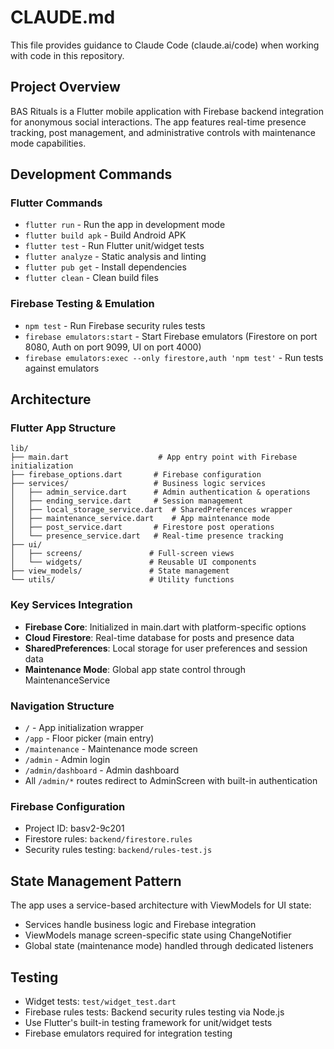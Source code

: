 # CLAUDE.md

This file provides guidance to Claude Code (claude.ai/code) when working with code in this repository.

## Project Overview

BAS Rituals is a Flutter mobile application with Firebase backend integration for anonymous social interactions. The app features real-time presence tracking, post management, and administrative controls with maintenance mode capabilities.

## Development Commands

### Flutter Commands
- `flutter run` - Run the app in development mode
- `flutter build apk` - Build Android APK
- `flutter test` - Run Flutter unit/widget tests
- `flutter analyze` - Static analysis and linting
- `flutter pub get` - Install dependencies
- `flutter clean` - Clean build files

### Firebase Testing & Emulation
- `npm test` - Run Firebase security rules tests
- `firebase emulators:start` - Start Firebase emulators (Firestore on port 8080, Auth on port 9099, UI on port 4000)
- `firebase emulators:exec --only firestore,auth 'npm test'` - Run tests against emulators

## Architecture

### Flutter App Structure
```
lib/
├── main.dart                    # App entry point with Firebase initialization
├── firebase_options.dart       # Firebase configuration
├── services/                   # Business logic services
│   ├── admin_service.dart      # Admin authentication & operations
│   ├── ending_service.dart     # Session management
│   ├── local_storage_service.dart  # SharedPreferences wrapper
│   ├── maintenance_service.dart    # App maintenance mode
│   ├── post_service.dart       # Firestore post operations
│   └── presence_service.dart   # Real-time presence tracking
├── ui/
│   ├── screens/               # Full-screen views
│   └── widgets/               # Reusable UI components
├── view_models/               # State management
└── utils/                     # Utility functions
```

### Key Services Integration
- **Firebase Core**: Initialized in main.dart with platform-specific options
- **Cloud Firestore**: Real-time database for posts and presence data
- **SharedPreferences**: Local storage for user preferences and session data
- **Maintenance Mode**: Global app state control through MaintenanceService

### Navigation Structure
- `/` - App initialization wrapper
- `/app` - Floor picker (main entry)
- `/maintenance` - Maintenance mode screen
- `/admin` - Admin login
- `/admin/dashboard` - Admin dashboard
- All `/admin/*` routes redirect to AdminScreen with built-in authentication

### Firebase Configuration
- Project ID: basv2-9c201
- Firestore rules: `backend/firestore.rules`
- Security rules testing: `backend/rules-test.js`

## State Management Pattern

The app uses a service-based architecture with ViewModels for UI state:
- Services handle business logic and Firebase integration
- ViewModels manage screen-specific state using ChangeNotifier
- Global state (maintenance mode) handled through dedicated listeners

## Testing

- Widget tests: `test/widget_test.dart`
- Firebase rules tests: Backend security rules testing via Node.js
- Use Flutter's built-in testing framework for unit/widget tests
- Firebase emulators required for integration testing
